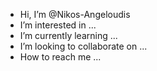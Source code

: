 -  Hi, I’m @Nikos-Angeloudis
-  I’m interested in ...
-  I’m currently learning ...
-  I’m looking to collaborate on ...
-  How to reach me ...

<!---
Nikos-Angeloudis/Nikos-Angeloudis is a ✨ special ✨ repository because its `README.md` (this file) appears on your GitHub profile.
You can click the Preview link to take a look at your changes.
--->
